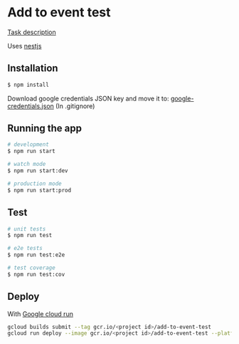 # Add to event test

[Task description](./Nest.JS%20Test%20Project.pdf)

Uses [nestjs](https://nestjs.com/)

## Installation

```bash
$ npm install
```

Download google credentials JSON key and move it to:
[google-credentials.json](./google-credentials.json)
(In .gitignore)

## Running the app

```bash
# development
$ npm run start

# watch mode
$ npm run start:dev

# production mode
$ npm run start:prod
```

## Test

```bash
# unit tests
$ npm run test

# e2e tests
$ npm run test:e2e

# test coverage
$ npm run test:cov
```

## Deploy

With [Google cloud run](https://cloud.google.com/run/docs/quickstarts/build-and-deploy?hl=en_US)

```zsh
gcloud builds submit --tag gcr.io/<project id>/add-to-event-test
gcloud run deploy --image gcr.io/<project id>/add-to-event-test --platform managed
```